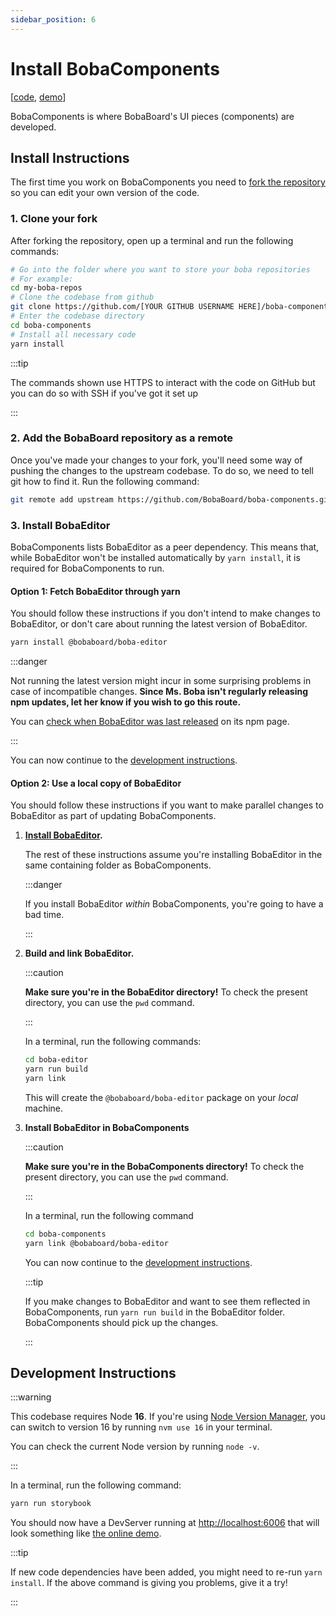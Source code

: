 ```yaml
---
sidebar_position: 6
---
```


# Install BobaComponents

\[[code](https://github.com/BobaBoard/boba-components),
[demo](https://bobaboard-ui.netlify.app/)]

BobaComponents is where BobaBoard's UI pieces (components) are developed.

## Install Instructions

The first time you work on BobaComponents you need to
[fork the repository](https://docs.github.com/en/get-started/quickstart/fork-a-repo#forking-a-repository)
so you can edit your own version of the code.

### 1. Clone your fork

After forking the repository, open up a terminal and run the following commands:

```bash showLineNumbers
# Go into the folder where you want to store your boba repositories
# For example:
cd my-boba-repos
# Clone the codebase from github
git clone https://github.com/[YOUR GITHUB USERNAME HERE]/boba-components.git
# Enter the codebase directory
cd boba-components
# Install all necessary code
yarn install
```

:::tip

The commands shown use HTTPS to interact with the code on GitHub but you can do
so with SSH if you've got it set up

:::

### 2. Add the BobaBoard repository as a remote

Once you've made your changes to your fork, you'll need some way of pushing the
changes to the upstream codebase. To do so, we need to tell git how to find it.
Run the following command:

```bash
git remote add upstream https://github.com/BobaBoard/boba-components.git
```

### 3. Install BobaEditor

BobaComponents lists BobaEditor as a peer dependency. This means that, while
BobaEditor won't be installed automatically by `yarn install`, it is required
for BobaComponents to run.

#### Option 1: Fetch BobaEditor through yarn

You should follow these instructions if you don't intend to make changes to
BobaEditor, or don't care about running the latest version of BobaEditor.

```bash showLineNumbers
yarn install @bobaboard/boba-editor
```

:::danger

Not running the latest version might incur in some surprising problems in case
of incompatible changes. **Since Ms. Boba isn't regularly releasing npm updates,
let her know if you wish to go this route.**

You can
[check when BobaEditor was last released](https://www.npmjs.com/package/@bobaboard/boba-editor)
on its npm page.

:::

You can now continue to the
[development instructions](#development-instructions).

#### Option 2: Use a local copy of BobaEditor

You should follow these instructions if you want to make parallel changes to
BobaEditor as part of updating BobaComponents.

1. **[Install BobaEditor](./boba-editor).**

   The rest of these instructions assume you're installing BobaEditor in the
   same containing folder as BobaComponents.

   :::danger

   If you install BobaEditor _within_ BobaComponents, you're going to have a bad
   time.

   :::

2. **Build and link BobaEditor.**

   :::caution

   **Make sure you're in the BobaEditor directory!** To check the present
   directory, you can use the `pwd` command.

   :::

   In a terminal, run the following commands:

   ```bash showLineNumbers
   cd boba-editor
   yarn run build
   yarn link
   ```

   This will create the `@bobaboard/boba-editor` package on your _local_
   machine.

3. **Install BobaEditor in BobaComponents**

   :::caution

   **Make sure you're in the BobaComponents directory!** To check the present
   directory, you can use the `pwd` command.

   :::

   In a terminal, run the following command

   ```bash showLineNumbers
   cd boba-components
   yarn link @bobaboard/boba-editor
   ```

   You can now continue to the
   [development instructions](#development-instructions).

   :::tip

   If you make changes to BobaEditor and want to see them reflected in
   BobaComponents, run `yarn run build` in the BobaEditor folder. BobaComponents
   should pick up the changes.

   :::

## Development Instructions

:::warning

This codebase requires Node **16**. If you're using
[Node Version Manager](https://github.com/nvm-sh/nvm), you can switch to version
16 by running `nvm use 16` in your terminal.

You can check the current Node version by running `node -v`.

:::

In a terminal, run the following command:

```bash showLineNumbers
yarn run storybook
```

You should now have a DevServer running at
[http://localhost:6006](http://localhost:6006) that will look something like
[the online demo](https://boba-components.netlify.app/).

:::tip

If new code dependencies have been added, you might need to re-run
`yarn install`. If the above command is giving you problems, give it a try!

:::
